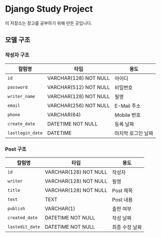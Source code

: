 # Django Study Project 
이 저장소는 장고를 공부하기 위해 만든 곳입니다.

## 모델 구조

### 작성자 구조
|칼럼명|타입|용도|
|---|---|---|
|`id`|VARCHAR(128) NOT NULL|아이디|
|`password`|VARCHAR(512) NOT NULL|비밀번호|
|`writer_name`|VARCHAR(128) NOT NULL|필명|
|`email`|VARCHAR(256) NOT NULL|E-Mail 주소|
|`phone`|VARCHAR(64)|Mobile 번호|
|`create_date`|DATETIME NOT NULL|등록 날짜|
|`lastlogin_date`|DATETIME|마지막 로그인 날짜|

### Post 구조
|칼럼명|타입|용도|
|---|---|---|
|`id`|VARCHAR(128) NOT NULL|작성자|
|`writer`|VARCHAR(128) NOT NULL|필명|
|`title`|VARCHAR(128) NOT NULL|Post 제목|
|`text`|TEXT|Post 내용|
|`publish`|VARCHAR(1)|출판 여부|
|`created_date`|DATETIME NOT NULL|작성 날짜|
|`lastedit_date`|DATETIME NOT NULL|최종 수정 날짜|
